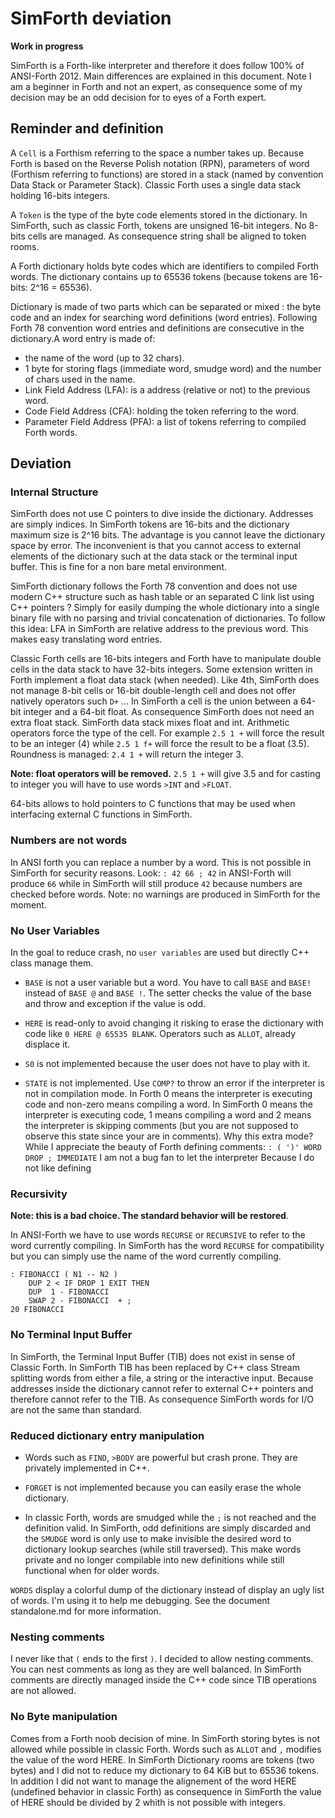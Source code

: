 # SimForth deviation

**Work in progress**

SimForth is a Forth-like interpreter and therefore it does follow 100% of
ANSI-Forth 2012. Main differences are explained in this document. Note I am a
beginner in Forth and not an expert, as consequence some of my decision may be
an odd decision for to eyes of a Forth expert.

## Reminder and definition

A `Cell` is a Forthism referring to the space a number takes up. Because Forth
is based on the Reverse Polish notation (RPN), parameters of word (Forthism
referring to functions) are stored in a stack (named by convention Data Stack or
Parameter Stack). Classic Forth uses a single data stack holding 16-bits
integers.

A `Token` is the type of the byte code elements stored in the dictionary. In
SimForth, such as classic Forth, tokens are unsigned 16-bit integers. No 8-bits
cells are managed. As consequence string shall be aligned to token rooms.

A Forth dictionary holds byte codes which are identifiers to compiled Forth
words. The dictionary contains up to 65536 tokens (because tokens are 16-bits: 2^16 =
65536).

Dictionary is made of two parts which can be separated or mixed : the byte
code and an index for searching word definitions (word entries). Following Forth
78 convention word entries and definitions are consecutive in the dictionary.A
word entry is made of:
- the name of the word (up to 32 chars).
- 1 byte for storing flags (immediate word, smudge word) and the number of chars
  used in the name.
- Link Field Address (LFA): is a address (relative or not) to the previous word.
- Code Field Address (CFA): holding the token referring to the word.
- Parameter Field Address (PFA): a list of tokens referring to compiled Forth words.

## Deviation

### Internal Structure

SimForth does not use C pointers to dive inside the dictionary. Addresses are
simply indices. In SimForth tokens are 16-bits and the dictionary maximum size
is 2^16 bits. The advantage is you cannot leave the dictionary space by
error. The inconvenient is that you cannot access to external elements of the
dictionary such at the data stack or the terminal input buffer. This is fine for
a non bare metal environment.

SimForth dictionary follows the Forth 78 convention and does not use modern C++
structure such as hash table or an separated C link list using C++ pointers ?
Simply for easily dumping the whole dictionary into a single binary file with no
parsing and trivial concatenation of dictionaries. To follow this idea: LFA in
SimForth are relative address to the previous word. This makes easy translating
word entries.

Classic Forth cells are 16-bits integers and Forth have to manipulate double
cells in the data stack to have 32-bits integers. Some extension written in
Forth implement a float data stack (when needed). Like 4th, SimForth does not
manage 8-bit cells or 16-bit double-length cell and does not offer natively
operators such `D+` ... In SimForth a cell is the union between a 64-bit integer
and a 64-bit float. As consequence SimForth does not need an extra float
stack. SimForth data stack mixes float and int. Arithmetic operators force the
type of the cell. For example `2.5 1 +` will force the result to be an integer
(4) while `2.5 1 f+` will force the result to be a float (3.5). Roundness is
managed: `2.4 1 +` will return the integer 3.

**Note: float operators will be removed.** `2.5 1 +` will give 3.5 and for casting
to integer you will have to use words `>INT` and `>FLOAT`.

64-bits allows to hold pointers to C functions that may be used when interfacing
external C functions in SimForth.

### Numbers are not words

In ANSI forth you can replace a number by a word. This is not possible in
SimForth for security reasons.  Look: `: 42 66 ; 42` in ANSI-Forth will produce
`66` while in SimForth will still produce `42` because numbers are checked
before words. Note: no warnings are produced in SimForth for the moment.

### No User Variables

In the goal to reduce crash, no `user variables` are used but directly C++ class
manage them.

* `BASE` is not a user variable but a word. You have to call `BASE` and `BASE!`
  instead of `BASE @` and `BASE !`. The setter checks the value of the base and
  throw and exception if the value is odd.

* `HERE` is read-only to avoid changing it risking to erase the dictionary with
  code like `0 HERE @ 65535 BLANK`.  Operators such as `ALLOT`, already displace
  it.

* `S0` is not implemented because the user does not have to play with it.

* `STATE` is not implemented. Use `COMP?` to throw an error if the interpreter
  is not in compilation mode. In Forth 0 means the interpreter is executing code
  and non-zero means compiling a word.  In SimForth 0 means the interpreter is
  executing code, 1 means compiling a word and 2 means the interpreter is
  skipping comments (but you are not supposed to observe this state since your
  are in comments). Why this extra mode? While I appreciate the beauty of Forth
  defining comments: `: ( ')' WORD DROP ; IMMEDIATE` I am not a bug fan to let
  the interpreter Because I do not like defining

### Recursivity

**Note: this is a bad choice. The standard behavior will be restored**.

In ANSI-Forth we have to use words `RECURSE` or `RECURSIVE` to refer to the word
currently compiling. In SimForth has the word `RECURSE` for compatibility but
you can simply use the name of the word currently compiling.

```
: FIBONACCI ( N1 -- N2 )
    DUP 2 < IF DROP 1 EXIT THEN
    DUP  1 - FIBONACCI
    SWAP 2 - FIBONACCI  + ;
20 FIBONACCI
```

### No Terminal Input Buffer

In SimForth, the Terminal Input Buffer (TIB) does not exist in sense of Classic
Forth. In SimForth TIB has been replaced by C++ class Stream splitting words
from either a file, a string or the interactive input. Because addresses inside
the dictionary cannot refer to external C++ pointers and therefore cannot refer
to the TIB. As consequence SimForth words for I/O are not the same than
standard.

### Reduced dictionary entry manipulation

* Words such as `FIND`, `>BODY` are powerful but crash prone. They are privately
  implemented in C++.

* `FORGET` is not implemented because you can easily erase the whole dictionary.

* In classic Forth, words are smudged while the `;` is not reached and the
  definition valid. In SimForth, odd definitions are simply discarded and the
  `SMUDGE` word is only use to make invisible the desired word to dictionary
  lookup searches (while still traversed). This make words private and no longer
  compilable into new definitions while still functional when for older words.

`WORDS` display a colorful dump of the dictionary instead of display an ugly
list of words. I'm using it to help me debugging. See the document standalone.md
for more information.

### Nesting comments

I never like that `(` ends to the first `)`. I decided to allow nesting
comments. You can nest comments as long as they are well balanced. In SimForth
comments are directly managed inside the C++ code since TIB operations are not
allowed.

### No Byte manipulation

Comes from a Forth noob decision of mine. In SimForth storing bytes is not
allowed while possible in classic Forth. Words such as `ALLOT` and `,` modifies
the value of the word HERE. In SimForth Dictionary rooms are tokens (two bytes)
and I did not to reduce my dictionary to 64 KiB but to 65536 tokens. In addition
I did not want to manage the alignement of the word HERE (undefined behavior in
classic Forth) as consequence in SimForth the value of HERE should be divided by
2 whith is not possible with integers.

